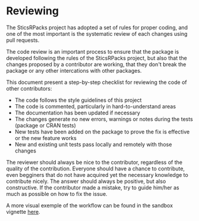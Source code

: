 # Reviewing

The SticsRPacks project has adopted a set of rules for proper coding, and one of the most important is the systematic review of each changes using pull requests.

The code review is an important process to ensure that the package is developed following the rules of the SticsRPacks project, but also that the changes proposed by a contributor are working, that they don't break the package or any other intercations with other packages.

This document present a step-by-step checklist for reviewing the code of other contributors:

+ The code follows the style guidelines of this project
+ The code is commented, particularly in hard-to-understand areas
+ The documentation has been updated if necessary
+ The changes generate no new errors, warnings or notes during the tests (package or CRAN tests)
+ New tests have been added on the package to prove the fix is effective or the new feature works
+ New and existing unit tests pass locally and remotely with those changes

The reviewer should always be nice to the contributor, regardless of the quality of the contribution. Everyone should have a chance to contribute, even begginers that do not have acquired yet the necessary knowledge to contribute nicely. The answer should always be positive, but also constructive. If the contributor made a mistake, try to guide him/her as much as possible on how to fix the issue. 

A more visual exemple of the workflow can be found in the sandbox vignette [here](https://sticsrpacks.github.io/sandbox/articles/use-git-and-github.html#review).
